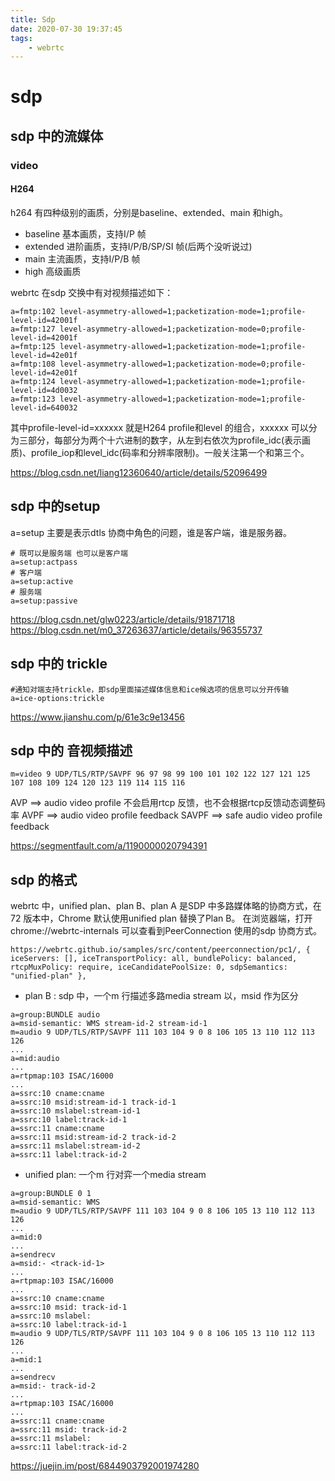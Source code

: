 ```yaml
---
title: Sdp
date: 2020-07-30 19:37:45
tags:
    - webrtc
---
```


# sdp

## sdp 中的流媒体

### video

#### H264

h264 有四种级别的画质，分别是baseline、extended、main 和high。
* baseline 基本画质，支持I/P 帧
* extended 进阶画质，支持I/P/B/SP/SI 帧(后两个没听说过) 
* main     主流画质，支持I/P/B 帧
* high     高级画质

webrtc 在sdp 交换中有对视频描述如下：
```shell
a=fmtp:102 level-asymmetry-allowed=1;packetization-mode=1;profile-level-id=42001f
a=fmtp:127 level-asymmetry-allowed=1;packetization-mode=0;profile-level-id=42001f
a=fmtp:125 level-asymmetry-allowed=1;packetization-mode=1;profile-level-id=42e01f
a=fmtp:108 level-asymmetry-allowed=1;packetization-mode=0;profile-level-id=42e01f
a=fmtp:124 level-asymmetry-allowed=1;packetization-mode=1;profile-level-id=4d0032
a=fmtp:123 level-asymmetry-allowed=1;packetization-mode=1;profile-level-id=640032
```
其中profile-level-id=xxxxxx 就是H264 profile和level 的组合，xxxxxx 可以分为三部分，每部分为两个十六进制的数字，从左到右依次为profile_idc(表示画质)、profile_iop和level_idc(码率和分辨率限制)。一般关注第一个和第三个。

https://blog.csdn.net/liang12360640/article/details/52096499
## sdp 中的setup 

a=setup 主要是表示dtls 协商中角色的问题，谁是客户端，谁是服务器。

```shell
# 既可以是服务端 也可以是客户端
a=setup:actpass
# 客户端
a=setup:active
# 服务端
a=setup:passive
```

https://blog.csdn.net/glw0223/article/details/91871718
https://blog.csdn.net/m0_37263637/article/details/96355737

## sdp 中的 trickle

```shell
#通知对端支持trickle，即sdp里面描述媒体信息和ice候选项的信息可以分开传输
a=ice-options:trickle
```

https://www.jianshu.com/p/61e3c9e13456

## sdp 中的 音视频描述
```shell
m=video 9 UDP/TLS/RTP/SAVPF 96 97 98 99 100 101 102 122 127 121 125 107 108 109 124 120 123 119 114 115 116
```

AVP     ==> audio video profile 不会启用rtcp 反馈，也不会根据rtcp反馈动态调整码率
AVPF    ==> audio video profile feedback 
SAVPF   ==> safe audio video profile feedback

https://segmentfault.com/a/1190000020794391


## sdp 的格式

webrtc 中，unified plan、plan B、plan A 是SDP 中多路媒体略的协商方式，在72 版本中，Chrome 默认使用unified plan 替换了Plan B。
在浏览器端，打开chrome://webrtc-internals 可以查看到PeerConnection 使用的sdp 协商方式。
```shell
https://webrtc.github.io/samples/src/content/peerconnection/pc1/, { iceServers: [], iceTransportPolicy: all, bundlePolicy: balanced, rtcpMuxPolicy: require, iceCandidatePoolSize: 0, sdpSemantics: "unified-plan" },
```

* plan B : sdp 中，一个m 行描述多路media stream 以，msid 作为区分
```shell
a=group:BUNDLE audio
a=msid-semantic: WMS stream-id-2 stream-id-1
m=audio 9 UDP/TLS/RTP/SAVPF 111 103 104 9 0 8 106 105 13 110 112 113 126
...
a=mid:audio
...
a=rtpmap:103 ISAC/16000
...
a=ssrc:10 cname:cname
a=ssrc:10 msid:stream-id-1 track-id-1
a=ssrc:10 mslabel:stream-id-1
a=ssrc:10 label:track-id-1
a=ssrc:11 cname:cname
a=ssrc:11 msid:stream-id-2 track-id-2
a=ssrc:11 mslabel:stream-id-2
a=ssrc:11 label:track-id-2
```
* unified plan: 一个m 行对弈一个media stream
```shell
a=group:BUNDLE 0 1
a=msid-semantic: WMS
m=audio 9 UDP/TLS/RTP/SAVPF 111 103 104 9 0 8 106 105 13 110 112 113 126
...
a=mid:0
...
a=sendrecv
a=msid:- <track-id-1>
...
a=rtpmap:103 ISAC/16000
...
a=ssrc:10 cname:cname
a=ssrc:10 msid: track-id-1
a=ssrc:10 mslabel:
a=ssrc:10 label:track-id-1
m=audio 9 UDP/TLS/RTP/SAVPF 111 103 104 9 0 8 106 105 13 110 112 113 126
...
a=mid:1
...
a=sendrecv
a=msid:- track-id-2
...
a=rtpmap:103 ISAC/16000
...
a=ssrc:11 cname:cname
a=ssrc:11 msid: track-id-2
a=ssrc:11 mslabel:
a=ssrc:11 label:track-id-2
```

https://juejin.im/post/6844903792001974280
